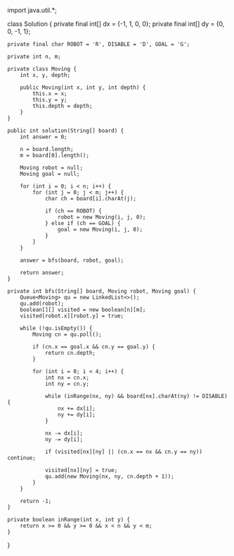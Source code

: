 import java.util.*;

class Solution {
    private final int[] dx = {-1, 1, 0, 0};
    private final int[] dy = {0, 0, -1, 1};

    private final char ROBOT = 'R', DISABLE = 'D', GOAL = 'G';

    private int n, m;

    private class Moving {
        int x, y, depth;

        public Moving(int x, int y, int depth) {
            this.x = x;
            this.y = y;
            this.depth = depth;
        }
    }

    public int solution(String[] board) {
        int answer = 0;

        n = board.length;
        m = board[0].length();

        Moving robot = null;
        Moving goal = null;

        for (int i = 0; i < n; i++) {
            for (int j = 0; j < m; j++) {
                char ch = board[i].charAt(j);

                if (ch == ROBOT) {
                    robot = new Moving(i, j, 0);
                } else if (ch == GOAL) {
                    goal = new Moving(i, j, 0);
                }
            }
        }

        answer = bfs(board, robot, goal);

        return answer;
    }

    private int bfs(String[] board, Moving robot, Moving goal) {
        Queue<Moving> qu = new LinkedList<>();
        qu.add(robot);
        boolean[][] visited = new boolean[n][m];
        visited[robot.x][robot.y] = true;

        while (!qu.isEmpty()) {
            Moving cn = qu.poll();

            if (cn.x == goal.x && cn.y == goal.y) {
                return cn.depth;
            }

            for (int i = 0; i < 4; i++) {
                int nx = cn.x;
                int ny = cn.y;

                while (inRange(nx, ny) && board[nx].charAt(ny) != DISABLE) {
                    nx += dx[i];
                    ny += dy[i];
                }

                nx -= dx[i];
                ny -= dy[i];

                if (visited[nx][ny] || (cn.x == nx && cn.y == ny)) continue;

                visited[nx][ny] = true;
                qu.add(new Moving(nx, ny, cn.depth + 1));
            }
        }

        return -1;
    }

    private boolean inRange(int x, int y) {
        return x >= 0 && y >= 0 && x < n && y < m;
    }
}